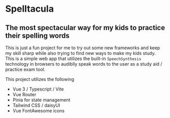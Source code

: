 # Spelltacula

## The most spectacular way for my kids to practice their spelling words

This is just a fun project for me to try out some new frameworks and keep my skill sharp while also trying to find new ways to make my kids study.  This is a simple web app that utilizes the built-in `SpeechSynthesis` technology in browsers to audiblly speak words to the user as a study aid / practice exam tool.

This project utilizes the following
- Vue 3 / Typescript / Vite
- Vue Router
- Pinia for state management
- Tailwind CSS / daisyUI
- Vue FontAwesome icons


